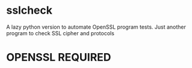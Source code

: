 # sslcheck

A lazy python version to automate OpenSSL program tests. 
Just another program to check SSL cipher and protocols
# OPENSSL REQUIRED 
